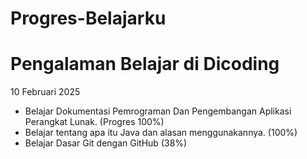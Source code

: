 # Progres-Belajarku
Pengalaman Belajar di Dicoding
== 

10 Februari 2025 
* Belajar Dokumentasi Pemrograman Dan Pengembangan Aplikasi Perangkat Lunak. (Progres 100%)
* Belajar tentang apa itu Java dan alasan menggunakannya. (100%)
* Belajar Dasar Git dengan GitHub (38%)
